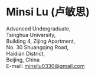 
<td id="layout-content">
<div id="toptitle">
<h1>Minsi Lu (卢敏思) </h1>
</div>

<td align="left"><p>Advanced Undergraduate,<br />
Tsinghua University,<br />
Building 4, Zijing Apartment, <br />
No. 30 Shuangqing Road, <br />
Haidian District, <br />
Beijing, China <br /> 
E-mail: <a href="minsilu0330@gmail.com">minsilu0330@gmail.com</a></p>


<!-- <h2>About me</h2>
<p>I am a senior student at Tsinghua University, Beijing, where I major in pharmaceutical science and minor in software engineering.<br />
  My research interests mainly focus on bioinformatics/computational biology.<br />
  Also, I have practiced in the laboratory of genomics/pharmacy at University of Washington, Peking University/Tsinghua University for a period of time.
</p>

<h2 id="Research">Research</h2>
<p>My research interests include: </p>
<ul>
  <li><p>Artificial Intelligence-based Drug Discovery</p></li>
  <li><p>High Throughput Omics Data Processing And Analysis Methods</p></li>
  <li><p>Single-cell Genomics</p></li>
<!--   <li><p>Protein Structure Prediction</p></li> -->
<!--</ul>
<h3>Research Experiences</h3>
<ol>
  <li><p>High-throughput genome-wide functional screening based on CRISPR, 07/2021 - 09/2021[<a href="slides/crispr.pdf">details</a>]</p></li>
  <ul>
    <li><p>Functional screening of TNFα-induced cell death genes</p></li>
    <li><p>Designed sgRNA sequence, and constructed sgRNA plasmids for gene screening</p></li>
    <li><p>Constructed GoldenGate point mutation on plasmids</p></li>
    <li><p>Carried out cell culture, virus extraction and titer determination</p></li>
    <li><p>Worked based on Huazheng Ma</p></li>
  </ul>
  <li><p>Research on Her2 and CXCR4 bispecific antibodies, 10/2020 - 02/2021[<a href="slides/antibody.pdf">details</a>]</p></li>
  <ul>
    <li><p>Screened the strain and DNA sequencing</p></li>
    <li><p>Determined the antibody K<sub>d</sub> value of the experiment</p></li>
    <li><p>Transformation and plasmid transfection experiments</p></li>
    <li><p>Worked based on Tiantian Li</p></li>
  </ul>
</ol>-->
